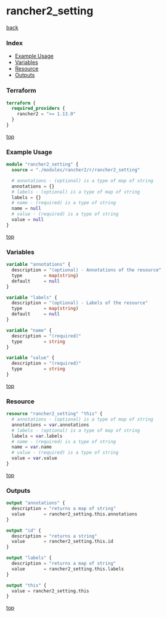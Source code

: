 # rancher2_setting

[back](../rancher2.md)

### Index

- [Example Usage](#example-usage)
- [Variables](#variables)
- [Resource](#resource)
- [Outputs](#outputs)

### Terraform

```terraform
terraform {
  required_providers {
    rancher2 = ">= 1.13.0"
  }
}
```

[top](#index)

### Example Usage

```terraform
module "rancher2_setting" {
  source = "./modules/rancher2/r/rancher2_setting"

  # annotations - (optional) is a type of map of string
  annotations = {}
  # labels - (optional) is a type of map of string
  labels = {}
  # name - (required) is a type of string
  name = null
  # value - (required) is a type of string
  value = null
}
```

[top](#index)

### Variables

```terraform
variable "annotations" {
  description = "(optional) - Annotations of the resource"
  type        = map(string)
  default     = null
}

variable "labels" {
  description = "(optional) - Labels of the resource"
  type        = map(string)
  default     = null
}

variable "name" {
  description = "(required)"
  type        = string
}

variable "value" {
  description = "(required)"
  type        = string
}
```

[top](#index)

### Resource

```terraform
resource "rancher2_setting" "this" {
  # annotations - (optional) is a type of map of string
  annotations = var.annotations
  # labels - (optional) is a type of map of string
  labels = var.labels
  # name - (required) is a type of string
  name = var.name
  # value - (required) is a type of string
  value = var.value
}
```

[top](#index)

### Outputs

```terraform
output "annotations" {
  description = "returns a map of string"
  value       = rancher2_setting.this.annotations
}

output "id" {
  description = "returns a string"
  value       = rancher2_setting.this.id
}

output "labels" {
  description = "returns a map of string"
  value       = rancher2_setting.this.labels
}

output "this" {
  value = rancher2_setting.this
}
```

[top](#index)